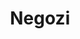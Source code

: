 ---
schema: opendataschema
title: Negozi
organization: Openstreetmap
notes: 'Tutti i negozi di Prato referenziati tramite il tag "shop" su Openstreetmap. Puoi contribuire ad aggiornare questo dataset usando Openstreetmap ed il tag "shop". Aggiornati mensilmente.'
resources:
  - name: Negozi
    url: 'https://github.com/iltempe/opendataprato/blob/master/negozi.geojson'
    format: geojson
category:
  - Economia
maintainer: Matteo Tempestini
maintainer_email: mtempestini@gmail.com
license: Open Data Commons Open Database License (ODbL)
pubdate: 10/04/2016
---
